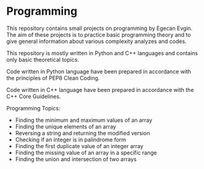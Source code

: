 # Programming
This repository contains small projects on programming by Egecan Evgin. 
The aim of these projects is to practice basic programming theory and to give general information about various complexity analyzes and codes.


This repository is mostly written in Python and C++ languages and contains only basic theoretical topics. 

Code written in Python language have been prepared in accordance with the principles of PEP8 Clean Coding.

Code written in C++ language have been prepared in accordance with the C++ Core Guidelines.

Programming Topics:
- Finding the minimum and maximum values of an array
- Finding the unique elements of an array
- Reversing a string and returning the modified version
- Checking if an integer is in palindrome form
- Finding the first duplicate value of an integer array
- Finding the missing value of an array in a specific range
- Finding the union and intersection of two arrays
